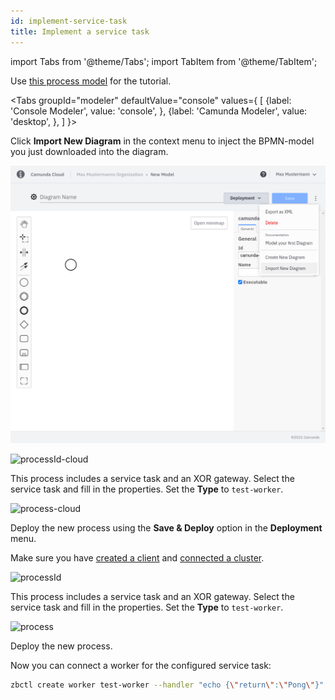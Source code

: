 ```yaml
---
id: implement-service-task
title: Implement a service task
---
```


import Tabs from '@theme/Tabs';
import TabItem from '@theme/TabItem';

Use [this process model](./bpmn/gettingstarted_quickstart_advanced.bpmn) for the tutorial.

<Tabs groupId="modeler" defaultValue="console" values={
[
{label: 'Console Modeler', value: 'console', },
{label: 'Camunda Modeler', value: 'desktop', },
]
}>

<TabItem value='console'>

Click **Import New Diagram** in the context menu to inject the BPMN-model you just downloaded into the diagram.

![import](../../components/modeler/cloud-modeler/img/import-diagram.png)

![processId-cloud](./img/cloud-modeler-advanced-process-id.png)

This process includes a service task and an XOR gateway. Select the service task and fill in the properties. Set the **Type** to `test-worker`.

![process-cloud](./img/cloud-modeler-advanced.png)

Deploy the new process using the **Save & Deploy** option in the **Deployment** menu.

Make sure you have [created a client](./setup-client-connection-credentials.md) and [connected a cluster](connect-to-your-cluster.md).

</TabItem>

<TabItem value='desktop'>

![processId](./img/zeebe-modeler-advanced-process-id.png)

This process includes a service task and an XOR gateway. Select the service task and fill in the properties. Set the **Type** to `test-worker`.

![process](./img/zeebe-modeler-advanced.png)

Deploy the new process.

</TabItem>
</Tabs>

Now you can connect a worker for the configured service task:

```bash
zbctl create worker test-worker --handler "echo {\"return\":\"Pong\"}"
```
